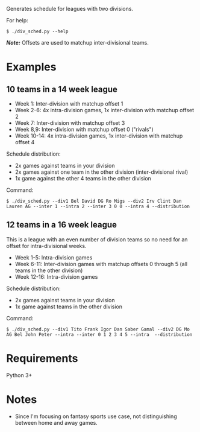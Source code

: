 Generates schedule for leagues with two divisions.

For help:

    $ ./div_sched.py --help

***Note:*** Offsets are used to matchup inter-divisional teams.

# Examples
## 10 teams in a 14 week league

* Week 1: Inter-division with matchup offset 1
* Week 2-6: 4x intra-division games, 1x inter-division with matchup offset 2
* Week 7: Inter-division with matchup offset 3
* Week 8,9: Inter-division with matchup offset 0 ("rivals")
* Week 10-14: 4x intra-division games, 1x inter-division with matchup offset 4

Schedule distribution:

* 2x games against teams in your division
* 2x games against one team in the other division (inter-divisional rival)
* 1x game against the other 4 teams in the other division

Command:

    $ ./div_sched.py --div1 Bel David DG Ro Migs --div2 Irv Clint Dan Lauren AG --inter 1 --intra 2 --inter 3 0 0 --intra 4 --distribution

## 12 teams in a 16 week league
This is a league with an even number of division teams so no need for an offset for intra-divisional weeks.

* Week 1-5: Intra-division games
* Week 6-11: Inter-division games with matchup offsets 0 through 5 (all teams in the other division)
* Week 12-16: Intra-division games

Schedule distribution:

* 2x games against teams in your division
* 1x game against teams in the other division
 
Command:

    $ ./div_sched.py --div1 Tito Frank Igor Dan Saber Gamal --div2 DG Mo AG Bel John Peter --intra --inter 0 1 2 3 4 5 --intra  --distribution

# Requirements
Python 3+

# Notes
* Since I'm focusing on fantasy sports use case, not distinguishing between home and away games.
